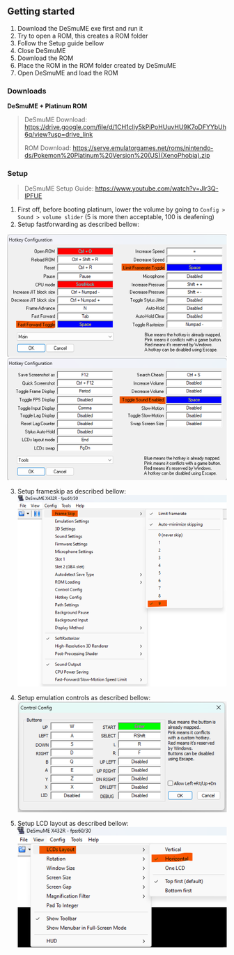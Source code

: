 ## Getting started

1. Download the DeSmuME exe first and run it
2. Try to open a ROM, this creates a ROM folder
3. Follow the Setup guide bellow
4. Close DeSmuME
5. Download the ROM
6. Place the ROM in the ROM folder created by DeSmuME
7. Open DeSmuME and load the ROM

### Downloads

**DeSmuME + Platinum ROM**

> DeSmuME Download: https://drive.google.com/file/d/1CH1cliy5kPiPoHUuvHU9K7oDFYYbUh6q/view?usp=drive_link
>
> ROM Download: https://serve.emulatorgames.net/roms/nintendo-ds/Pokemon%20Platinum%20Version%20(US)(XenoPhobia).zip

### Setup

> DeSmuME Setup Guide:  https://www.youtube.com/watch?v=JIr3Q-IPFUE

1. First off, before booting platinum, lower the volume by going to `Config > Sound > volume slider` (5 is more then acceptable, 100 is deafening)
2. Setup fastforwarding as described bellow:

![fast_forward_config](fast_forward_config.png)
![fast_forward_mute_config](fast_forward_mute_config.png)

3. Setup frameskip as described bellow:
![frame_skip_config](frame_skip_config.png)

4. Setup emulation controls as described bellow:
![emu_controls](emu_controls.png)

5. Setup LCD layout as described bellow:
![horizontal_layout](horizontal_layout.png)